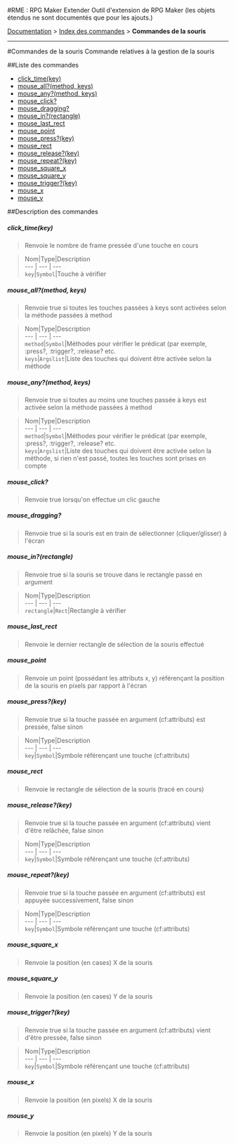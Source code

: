 #RME : RPG Maker Extender
Outil d'extension de RPG Maker
    (les objets étendus ne sont documentés que pour les ajouts.)

[Documentation](README.md) > [Index des commandes](__command_list.md) > **Commandes de la souris**  
- - -  
#Commandes de la souris
Commande relatives à la gestion de la souris

##Liste des commandes
*    [click_time(key)](#click_timekey)
*    [mouse_all?(method, keys)](#mouse_allmethod-keys)
*    [mouse_any?(method, keys)](#mouse_anymethod-keys)
*    [mouse_click?](#mouse_click)
*    [mouse_dragging?](#mouse_dragging)
*    [mouse_in?(rectangle)](#mouse_inrectangle)
*    [mouse_last_rect](#mouse_last_rect)
*    [mouse_point](#mouse_point)
*    [mouse_press?(key)](#mouse_presskey)
*    [mouse_rect](#mouse_rect)
*    [mouse_release?(key)](#mouse_releasekey)
*    [mouse_repeat?(key)](#mouse_repeatkey)
*    [mouse_square_x](#mouse_square_x)
*    [mouse_square_y](#mouse_square_y)
*    [mouse_trigger?(key)](#mouse_triggerkey)
*    [mouse_x](#mouse_x)
*    [mouse_y](#mouse_y)


##Description des commandes
##### click_time(key)

> Renvoie le nombre de frame pressée d'une touche en cours

  
> Nom|Type|Description  
--- | --- | ---  
`key`|`Symbol`|Touche à vérifier  


##### mouse_all?(method, keys)

> Renvoie true si toutes les touches passées à keys sont activées selon la méthode passées à method

  
> Nom|Type|Description  
--- | --- | ---  
`method`|`Symbol`|Méthodes pour vérifier le prédicat (par exemple, :press?, :trigger?, :release? etc.  
`keys`|`Argslist`|Liste des touches qui doivent être activée selon la méthode  


##### mouse_any?(method, keys)

> Renvoie true si toutes au moins une touches passée à keys est activée selon la méthode passées à method

  
> Nom|Type|Description  
--- | --- | ---  
`method`|`Symbol`|Méthodes pour vérifier le prédicat (par exemple, :press?, :trigger?, :release? etc.  
`keys`|`Argslist`|Liste des touches qui doivent être activée selon la méthode, si rien n'est passé, toutes les touches sont prises en compte  


##### mouse_click?

> Renvoie true lorsqu'on effectue un clic gauche

  
> 

##### mouse_dragging?

> Renvoie true si la souris est en train de sélectionner (cliquer/glisser) à l'écran

  
> 

##### mouse_in?(rectangle)

> Renvoie true si la souris se trouve dans le rectangle passé en argument

  
> Nom|Type|Description  
--- | --- | ---  
`rectangle`|`Rect`|Rectangle à vérifier  


##### mouse_last_rect

> Renvoie le dernier rectangle de sélection de la souris effectué

  
> 

##### mouse_point

> Renvoie un point (possédant les attributs x, y) référençant la position de la souris en pixels par rapport à l'écran

  
> 

##### mouse_press?(key)

> Renvoie true si la touche passée en argument (cf:attributs) est pressée, false sinon

  
> Nom|Type|Description  
--- | --- | ---  
`key`|`Symbol`|Symbole référençant une touche (cf:attributs)  


##### mouse_rect

> Renvoie le rectangle de sélection de la souris (tracé en cours)

  
> 

##### mouse_release?(key)

> Renvoie true si la touche passée en argument (cf:attributs) vient d'être relâchée, false sinon

  
> Nom|Type|Description  
--- | --- | ---  
`key`|`Symbol`|Symbole référençant une touche (cf:attributs)  


##### mouse_repeat?(key)

> Renvoie true si la touche passée en argument (cf:attributs) est appuyée successivement, false sinon

  
> Nom|Type|Description  
--- | --- | ---  
`key`|`Symbol`|Symbole référençant une touche (cf:attributs)  


##### mouse_square_x

> Renvoie la position (en cases) X de la souris

  
> 

##### mouse_square_y

> Renvoie la position (en cases) Y de la souris

  
> 

##### mouse_trigger?(key)

> Renvoie true si la touche passée en argument (cf:attributs) vient d'être pressée, false sinon

  
> Nom|Type|Description  
--- | --- | ---  
`key`|`Symbol`|Symbole référençant une touche (cf:attributs)  


##### mouse_x

> Renvoie la position (en pixels) X de la souris

  
> 

##### mouse_y

> Renvoie la position (en pixels) Y de la souris

  
> 

